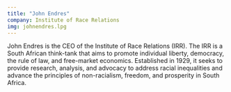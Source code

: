 ```yaml
---
title: "John Endres"
company: Institute of Race Relations
img: johnendres.lpg
---
```


John Endres is the CEO of the Institute of Race Relations (IRR). The IRR is a South African think-tank that aims to promote individual liberty, democracy, the rule of law, and free-market economics. Established in 1929, it seeks to provide research, analysis, and advocacy to address racial inequalities and advance the principles of non-racialism, freedom, and prosperity in South Africa.
